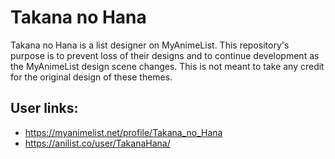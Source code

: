 # Takana no Hana

Takana no Hana is a list designer on MyAnimeList. This repository's purpose is to prevent loss of their designs and to continue development as the MyAnimeList design scene changes. This is not meant to take any credit for the original design of these themes.

## User links:

- https://myanimelist.net/profile/Takana_no_Hana
- https://anilist.co/user/TakanaHana/